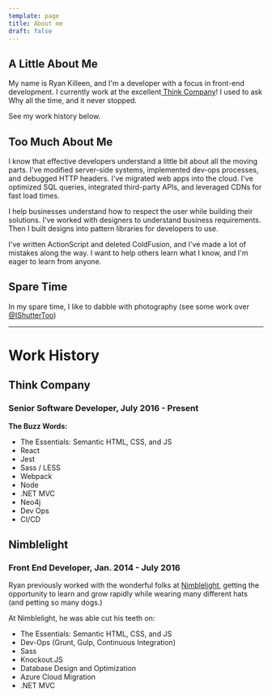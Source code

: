 ```yaml
---
template: page
title: About me
draft: false
---
```

## A Little About Me

My name is Ryan Killeen, and I'm a developer with a focus in front-end development. I currently work at the excellent[ Think Company](https://thinkcompany.com)! I used to ask Why all the time, and it never stopped.

See my work history below.

## Too Much About Me

I know that effective developers understand a little bit about all the moving parts. I've modified server-side systems, implemented dev-ops processes, and debugged HTTP headers. I've migrated web apps into the cloud. I've optimized SQL queries, integrated third-party APIs, and leveraged CDNs for fast load times.

I help businesses understand how to respect the user while building their solutions. I've worked with designers to understand business requirements. Then I built designs into pattern libraries for developers to use.

I've written ActionScript and deleted ColdFusion, and I've made a lot of mistakes along the way. I want to help others learn what I know, and I'm eager to learn from anyone.

## Spare Time

In my spare time, I like to dabble with photography (see some work over [@IShutterToo](https://www.instagram.com/ishuttertoo/))

- - -

# Work History

## Think Company

### Senior Software Developer, July 2016 - Present

**The Buzz Words:**

* The Essentials: Semantic HTML, CSS, and JS
* React
* Jest
* Sass / LESS
* Webpack
* Node
* .NET MVC
* Neo4j
* Dev Ops
* CI/CD

## Nimblelight

### Front End Developer, Jan. 2014 - July 2016

Ryan previously worked with the wonderful folks at [Nimblelight](https://nimblelight.com), getting the opportunity to learn and grow rapidly while wearing many different hats (and petting so many dogs.)

At Nimblelight, he was able cut his teeth on:

* The Essentials: Semantic HTML, CSS, and JS
* Dev-Ops (Grunt, Gulp, Continuous Integration)
* Sass
* Knockout.JS
* Database Design and Optimization
* Azure Cloud Migration
* .NET MVC
